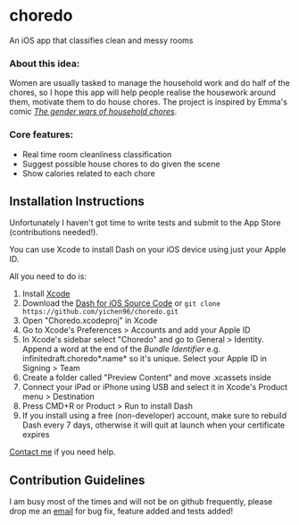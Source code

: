 # choredo
An iOS app that classifies clean and messy rooms

### About this idea:

Women are usually tasked to manage the household work and do half of the chores, so I hope this app will help people realise the housework around them, motivate them to do house chores. The project is inspired by Emma's comic _[The gender wars of household chores](https://www.theguardian.com/world/2017/may/26/gender-wars-household-chores-comic#comments)_.

### Core features:

- Real time room cleanliness classification
- Suggest possible house chores to do given the scene
- Show calories related to each chore

## Installation Instructions

Unfortunately I haven't got time to write tests and submit to the App Store (contributions needed!).

You can use Xcode to install Dash on your iOS device using just your Apple ID.

All you need to do is:

1. Install [Xcode](https://developer.apple.com/xcode/download/)
2. Download the [Dash for iOS Source Code](https://github.com/yichen96/choredo/releases/latest) or `git clone https://github.com/yichen96/choredo.git`
3. Open "Choredo.xcodeproj" in Xcode
4. Go to Xcode's Preferences > Accounts and add your Apple ID
5. In Xcode's sidebar select "Choredo" and go to General > Identity. Append a word at the end of the *Bundle Identifier* e.g. infinitedraft.choredo*.name* so it's unique. Select your Apple ID in Signing > Team
6. Create a folder called "Preview Content" and move .xcassets inside
7. Connect your iPad or iPhone using USB and select it in Xcode's Product menu > Destination
8. Press CMD+R or Product > Run to install Dash
9. If you install using a free (non-developer) account, make sure to rebuild Dash every 7 days, otherwise it will quit at launch when your certificate expires

[Contact me](https://twitter.com/yichen_96) if you need help.

## Contribution Guidelines

I am busy most of the times and will not be on github frequently, please drop me an [email](mailto:liuyichenpanda@gmail.com) for bug fix, feature added and tests added!
